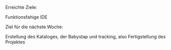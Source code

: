 Erreichte Ziele:

Funktionsfahige IDE

Ziel für die nächste Woche:

Erstellung des Kataloges, der Babystap und tracking, also Fertigstellung des Projektes
